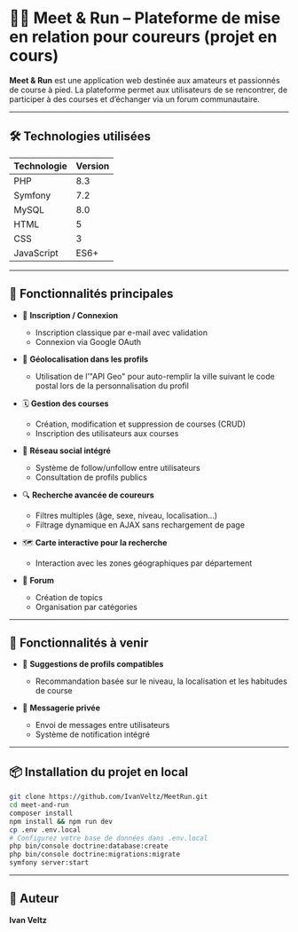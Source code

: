 # 🏃‍♀️ Meet & Run – Plateforme de mise en relation pour coureurs (projet en cours)

**Meet & Run** est une application web destinée aux amateurs et passionnés de course à pied. La plateforme permet aux utilisateurs de se rencontrer, de participer à des courses et d’échanger via un forum communautaire.

---

## 🛠️ Technologies utilisées

| Technologie      | Version         |
|------------------|-----------------|
| PHP              | 8.3            |
| Symfony          | 7.2            |
| MySQL            | 8.0            |
| HTML             | 5        |
| CSS              | 3              |
| JavaScript       | ES6+            |

---

## 🚀 Fonctionnalités principales

- 🔐 **Inscription / Connexion**
  - Inscription classique par e-mail avec validation
  - Connexion via Google OAuth

- 📍 **Géolocalisation dans les profils**
  - Utilisation de l’"API Geo" pour auto-remplir la ville suivant le code postal lors de la personnalisation du profil

- 🗓️ **Gestion des courses**
  - Création, modification et suppression de courses (CRUD)
  - Inscription des utilisateurs aux courses

- 👥 **Réseau social intégré**
  - Système de follow/unfollow entre utilisateurs
  - Consultation de profils publics

- 🔍 **Recherche avancée de coureurs**
  - Filtres multiples (âge, sexe, niveau, localisation…)
  - Filtrage dynamique en AJAX sans rechargement de page

- 🗺️ **Carte interactive pour la recherche**
  - Interaction avec les zones géographiques par département

- 💬 **Forum**
  - Création de topics
  - Organisation par catégories

---

## 🧪 Fonctionnalités à venir

- 🤝 **Suggestions de profils compatibles**
  - Recommandation basée sur le niveau, la localisation et les habitudes de course

- 💬 **Messagerie privée**
  - Envoi de messages entre utilisateurs
  - Système de notification intégré

---

## 📦 Installation du projet en local

```bash
git clone https://github.com/IvanVeltz/MeetRun.git
cd meet-and-run
composer install
npm install && npm run dev
cp .env .env.local
# Configurez votre base de données dans .env.local
php bin/console doctrine:database:create
php bin/console doctrine:migrations:migrate
symfony server:start
```

---

## 👤 Auteur

**Ivan Veltz**
